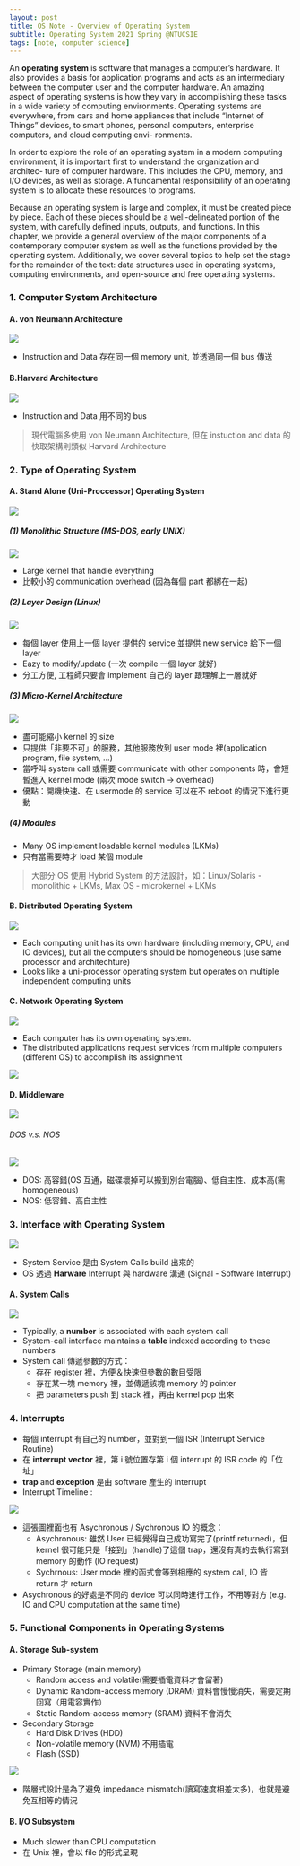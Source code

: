 ```yaml
---
layout: post
title: OS Note - Overview of Operating System
subtitle: Operating System 2021 Spring @NTUCSIE
tags: [note, computer science]
---
```


An **operating system** is software that manages a computer’s hardware. It also provides a basis for application programs and acts as an intermediary between the computer user and the computer hardware. An amazing aspect of operating systems is how they vary in accomplishing these tasks in a wide variety of computing environments. Operating systems are everywhere, from cars and home appliances that include “Internet of Things” devices, to smart phones, personal computers, enterprise computers, and cloud computing envi- ronments.

In order to explore the role of an operating system in a modern computing environment, it is important first to understand the organization and architec- ture of computer hardware. This includes the CPU, memory, and I/O devices, as well as storage. A fundamental responsibility of an operating system is to allocate these resources to programs.

Because an operating system is large and complex, it must be created piece by piece. Each of these pieces should be a well-delineated portion of the system, with carefully defined inputs, outputs, and functions. In this chapter, we provide a general overview of the major components of a contemporary computer system as well as the functions provided by the operating system. Additionally, we cover several topics to help set the stage for the remainder of the text: data structures used in operating systems, computing environments, and open-source and free operating systems.

### 1. Computer System Architecture

#### A. von Neumann Architecture

![](https://i.imgur.com/e0K6oNJ.png)

- Instruction and Data 存在同一個 memory unit, 並透過同一個 bus 傳送

#### B.Harvard Architecture

![](https://i.imgur.com/7TosgTj.png)

- Instruction and Data 用不同的 bus

> 現代電腦多使用 von Neumann Architecture, 但在 instuction and data 的快取架構則類似 Harvard Architecture

### 2. Type of Operating System

#### A. Stand Alone (Uni-Proccessor) Operating System

![](https://i.imgur.com/VA5vK3B.png)

##### (1) Monolithic Structure (MS-DOS, early UNIX)

![](https://i.imgur.com/fr7Lel0.png)

- Large kernel that handle everything
- 比較小的 communication overhead (因為每個 part 都綁在一起)

##### (2) Layer Design (Linux)

![](https://i.imgur.com/nS7DmtV.png)

- 每個 layer 使用上一個 layer 提供的 service 並提供 new service 給下一個 layer
- Eazy to modify/update (一次 compile 一個 layer 就好)
- 分工方便, 工程師只要會 implement 自己的 layer 跟理解上一層就好

##### (3) Micro-Kernel Architecture

![](https://i.imgur.com/F9YTtM0.png)

- 盡可能縮小 kernel 的 size
- 只提供「非要不可」的服務，其他服務放到 user mode 裡(application program, file system, ...)
- 當呼叫 system call 或需要 communicate with other components 時，會短暫進入 kernel mode (兩次 mode switch -> overhead)
- 優點：開機快速、在 usermode 的 service 可以在不 reboot 的情況下進行更動

##### (4) Modules

- Many OS implement loadable kernel modules (LKMs)
- 只有當需要時才 load 某個 module

> 大部分 OS 使用 Hybrid System 的方法設計，如：Linux/Solaris - monolithic + LKMs, Max OS - microkernel + LKMs

#### B. Distributed Operating System

![](https://i.imgur.com/ylAtFKR.png)

- Each computing unit has its own hardware (including memory, CPU, and IO devices), but all the computers should be homogeneous (use same processor and architechture)
- Looks like a uni-processor operating system but operates on multiple independent computing units

#### C. Network Operating System

![](https://i.imgur.com/rsvxfQp.png)

- Each computer has its own operating system.
- The distributed applications request services from multiple computers (different OS) to accomplish its assignment

![](https://i.imgur.com/KQn9FZq.png)

#### D. Middleware

![](https://i.imgur.com/lRxqErH.png)

###### DOS v.s. NOS

![](https://i.imgur.com/gyA1eq4.jpg)

- DOS: 高容錯(OS 互通，磁碟壞掉可以搬到別台電腦)、低自主性、成本高(需 homogeneous)
- NOS: 低容錯、高自主性

### 3. Interface with Operating System

![](https://i.imgur.com/cbXIl7w.png)

- System Service 是由 System Calls build 出來的
- OS 透過 **Harware** Interrupt 與 hardware 溝通 (Signal - Software Interrupt)

#### A. System Calls

![](https://i.imgur.com/2084pzy.png)

- Typically, a **number** is associated with each system call
- System-call interface maintains a **table** indexed according to these numbers
- System call 傳遞參數的方式：
  - 存在 register 裡，方便＆快速但參數的數目受限
  - 存在某一塊 memory 裡，並傳遞該塊 memory 的 pointer
  - 把 parameters push 到 stack 裡，再由 kernel pop 出來

### 4. Interrupts

- 每個 interrupt 有自己的 number，並對到一個 ISR (Interrupt Service Routine)
- 在 **interrupt vector** 裡，第 i 號位置存第 i 個 interrupt 的 ISR code 的「位址」
- **trap** and **exception** 是由 software 產生的 interrupt
- Interrupt Timeline :

![](https://i.imgur.com/Q2Iw1OC.png)

- 這張圖裡面也有 Asychronous / Sychronous IO 的概念：
  - Asychronous: 雖然 User 已經覺得自己成功寫完了(printf returned)，但 kernel 很可能只是「接到」(handle)了這個 trap，還沒有真的去執行寫到 memory 的動作 (IO request)
  - Sychrnous: User mode 裡的函式會等到相應的 system call, IO 皆 return 才 return
- Asychronous 的好處是不同的 device 可以同時進行工作，不用等對方 (e.g. IO and CPU computation at the same time)

### 5. Functional Components in Operating Systems

#### A. Storage Sub-system

- Primary Storage (main memory)
  - Random access and volatile(需要插電資料才會留著)
  - Dynamic Random-access memory (DRAM) 資料會慢慢消失，需要定期回寫（用電容實作）
  - Static Random-access memory (SRAM) 資料不會消失
- Secondary Storage
  - Hard Disk Drives (HDD)
  - Non-volatile memory (NVM) 不用插電
  - Flash (SSD)

![](https://i.imgur.com/UESNC8k.png)

- 階層式設計是為了避免 impedance mismatch(讀寫速度相差太多)，也就是避免互相等的情況

#### B. I/O Subsystem

- Much slower than CPU computation
- 在 Unix 裡，會以 file 的形式呈現
